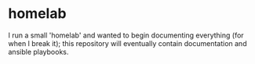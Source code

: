 # homelab
I run a small 'homelab' and wanted to begin documenting everything (for when I break it); this repository will eventually contain documentation and ansible playbooks.
